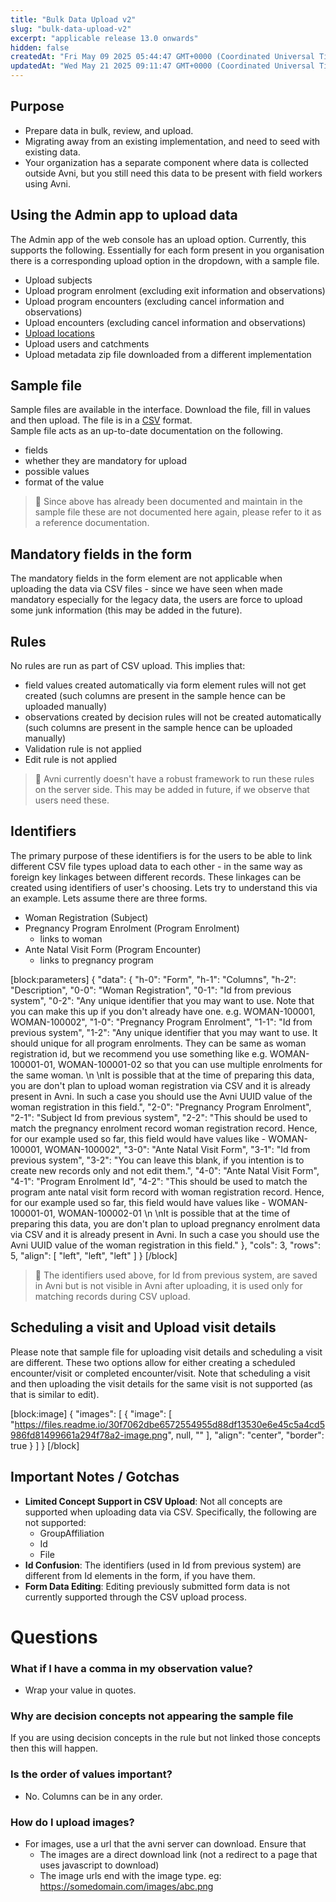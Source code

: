 ```yaml
---
title: "Bulk Data Upload v2"
slug: "bulk-data-upload-v2"
excerpt: "applicable release 13.0 onwards"
hidden: false
createdAt: "Fri May 09 2025 05:44:47 GMT+0000 (Coordinated Universal Time)"
updatedAt: "Wed May 21 2025 09:11:47 GMT+0000 (Coordinated Universal Time)"
---
```

## Purpose

- Prepare data in bulk, review, and upload.
- Migrating away from an existing implementation, and need to seed with existing data.
- Your organization has a separate component where data is collected outside Avni, but you still need this data to be present with field workers using Avni.

## Using the Admin app to upload data

The Admin app of the web console has an upload option. Currently, this supports the following. Essentially for each form present in you organisation there is a corresponding upload option in the dropdown, with a sample file.

- Upload subjects
- Upload program enrolment (excluding exit information and observations)
- Upload program encounters (excluding cancel information and observations)
- Upload encounters (excluding cancel information and observations)
- [Upload locations](location-and-catchment-in-avni)
- Upload users and catchments
- Upload metadata zip file downloaded from a different implementation

## Sample file

Sample files are available in the interface. Download the file, fill in values and then upload. The file is in a [CSV](https://www.howtogeek.com/348960/what-is-a-csv-file-and-how-do-i-open-it/) format.  
Sample file acts as an up-to-date documentation on the following.

- fields
- whether they are mandatory for upload
- possible values
- format of the value

> 📘 Since above has already been documented and maintain in the sample file these are not documented here again, please refer to it as a reference documentation.

## Mandatory fields in the form

The mandatory fields in the form element are not applicable when uploading the data via CSV files - since we have seen when made mandatory especially for the legacy data, the users are force to upload some junk information (this may be added in the future).

## Rules

No rules are run as part of CSV upload. This implies that:

- field values created automatically via form element rules will not get created (such columns are present in the sample hence can be uploaded manually)
- observations created by decision rules will not be created automatically (such columns are present in the sample hence can be uploaded manually)
- Validation rule is not applied
- Edit rule is not applied

> 📘 Avni currently doesn't have a robust framework to run these rules on the server side. This may be added in future, if we observe that users need these.

## Identifiers

The primary purpose of these identifiers is for the users to be able to link different CSV file types upload data to each  other - in the same way as foreign key linkages between different records. These linkages can be created using identifiers of user's choosing. Lets try to understand this via an example. Lets assume there are three forms.

- Woman Registration (Subject)
- Pregnancy Program Enrolment (Program Enrolment)
  - links to woman
- Ante Natal Visit Form (Program Encounter)
  - links to pregnancy program

[block:parameters]
{
  "data": {
    "h-0": "Form",
    "h-1": "Columns",
    "h-2": "Description",
    "0-0": "Woman Registration",
    "0-1": "Id from previous system",
    "0-2": "Any unique identifier that you may want to use. Note that you can make this up if you don't already have one. e.g. WOMAN-100001, WOMAN-100002",
    "1-0": "Pregnancy Program Enrolment",
    "1-1": "Id from previous system",
    "1-2": "Any unique identifier that you may want to use. It should unique for all program enrolments. They can be same as woman registration id, but we recommend you use something like e.g. WOMAN-100001-01, WOMAN-100001-02 so that you can use multiple enrolments for the same woman.  \n  \nIt is possible that at the time of preparing this data, you are don't plan to upload woman registration via CSV and it is already present in Avni. In such a case you should use the Avni UUID value of the woman registration in this field.",
    "2-0": "Pregnancy Program Enrolment",
    "2-1": "Subject Id from previous system",
    "2-2": "This should be used to match the pregnancy enrolment record woman registration record. Hence, for our example used so far, this field would have values like - WOMAN-100001, WOMAN-100002",
    "3-0": "Ante Natal Visit Form",
    "3-1": "Id from previous system",
    "3-2": "You can leave this blank, if you intention is to create new records only and not edit them.",
    "4-0": "Ante Natal Visit Form",
    "4-1": "Program Enrolment Id",
    "4-2": "This should be used to match the program ante natal visit form record with woman registration record. Hence, for our example used so far, this field would have values like - WOMAN-100001-01, WOMAN-100002-01  \n  \nIt is possible that at the time of preparing this data, you are don't plan to upload pregnancy enrolment data via CSV and it is already present in Avni. In such a case you should use the Avni UUID value of the woman registration in this field."
  },
  "cols": 3,
  "rows": 5,
  "align": [
    "left",
    "left",
    "left"
  ]
}
[/block]


> 📘 The identifiers used above, for Id from previous system, are saved in Avni but is not visible in Avni after uploading, it is used only for matching records during CSV upload.

## Scheduling a visit and Upload visit details

Please note that sample file for uploading visit details and scheduling a visit are different. These two options allow for  either creating a scheduled encounter/visit or completed encounter/visit. Note that scheduling a visit and then uploading the visit details for the same visit is not supported (as that is similar to edit).

[block:image]
{
  "images": [
    {
      "image": [
        "https://files.readme.io/30f7062dbe6572554955d88df13530e6e45c5a4cd5986fd81499661a294f78a2-image.png",
        null,
        ""
      ],
      "align": "center",
      "border": true
    }
  ]
}
[/block]


## Important Notes / Gotchas

- **Limited Concept Support in CSV Upload**: Not all concepts are supported when uploading data via CSV. Specifically, the following are not supported:
  - GroupAffiliation
  - Id
  - File
- **Id Confusion**: The identifiers (used in Id from previous system) are different from Id elements in the form, if you have them.
- **Form Data Editing**: Editing previously submitted form data is not currently supported through the CSV upload process.

# Questions

### What if I have a comma in my observation value?

- Wrap your value in quotes.

### Why are decision concepts not appearing the sample file

If you are using decision concepts in the rule but not linked those concepts then this will happen.

### Is the order of values important?

- No. Columns can be in any order.

### How do I upload images?

- For images, use a url that the avni server can download. Ensure that
  - The images are a direct download link (not a redirect to a page that uses javascript to download)
  - The image urls end with the image type. eg: <https://somedomain.com/images/abc.png>
